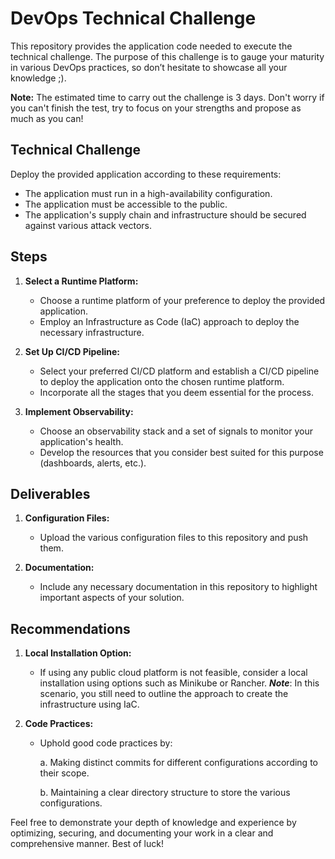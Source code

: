 # DevOps Technical Challenge

This repository provides the application code needed to execute the technical challenge. The purpose of this challenge is to gauge your maturity in various DevOps practices, so don’t hesitate to showcase all your knowledge ;).

**Note:** The estimated time to carry out the challenge is 3 days. Don't worry if you can't finish the test, try to focus on your strengths and propose as much as you can!


## Technical Challenge

Deploy the provided application according to these requirements:

- The application must run in a high-availability configuration.
- The application must be accessible to the public.
- The application's supply chain and infrastructure should be secured against various attack vectors.

## Steps

1. **Select a Runtime Platform:**
   - Choose a runtime platform of your preference to deploy the provided application.
   - Employ an Infrastructure as Code (IaC) approach to deploy the necessary infrastructure.

2. **Set Up CI/CD Pipeline:**
   - Select your preferred CI/CD platform and establish a CI/CD pipeline to deploy the application onto the chosen runtime platform.
   - Incorporate all the stages that you deem essential for the process.

3. **Implement Observability:**
   - Choose an observability stack and a set of signals to monitor your application's health.
   - Develop the resources that you consider best suited for this purpose (dashboards, alerts, etc.).

## Deliverables

1. **Configuration Files:**
   - Upload the various configuration files to this repository and push them.

2. **Documentation:**
   - Include any necessary documentation in this repository to highlight important aspects of your solution.

## Recommendations

1. **Local Installation Option:**
   - If using any public cloud platform is not feasible, consider a local installation using options such as Minikube or Rancher.
   ***Note***: In this scenario, you still need to outline the approach to create the infrastructure using IaC.

2. **Code Practices:**
   - Uphold good code practices by:
     
     a. Making distinct commits for different configurations according to their scope.
     
     b. Maintaining a clear directory structure to store the various configurations. 

Feel free to demonstrate your depth of knowledge and experience by optimizing, securing, and documenting your work in a clear and comprehensive manner. Best of luck!
